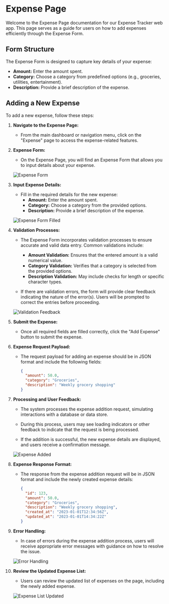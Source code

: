 # Expense Page

Welcome to the Expense Page documentation for our Expense Tracker web app. This page serves as a guide for users on how to add expenses efficiently through the Expense Form.

## Form Structure

The Expense Form is designed to capture key details of your expense:

- **Amount:** Enter the amount spent.
- **Category:** Choose a category from predefined options (e.g., groceries, utilities, entertainment).
- **Description:** Provide a brief description of the expense.

## Adding a New Expense

To add a new expense, follow these steps:

1. **Navigate to the Expense Page:**

   - From the main dashboard or navigation menu, click on the "Expense" page to access the expense-related features.

2. **Expense Form:**

   - On the Expense Page, you will find an Expense Form that allows you to input details about your expense.

   ![Expense Form](image_url)

3. **Input Expense Details:**

   - Fill in the required details for the new expense:
     - **Amount:** Enter the amount spent.
     - **Category:** Choose a category from the provided options.
     - **Description:** Provide a brief description of the expense.

   ![Expense Form Filled](image_url)

4. **Validation Processes:**

   - The Expense Form incorporates validation processes to ensure accurate and valid data entry. Common validations include:

     - **Amount Validation:** Ensures that the entered amount is a valid numerical value.
     - **Category Validation:** Verifies that a category is selected from the provided options.
     - **Description Validation:** May include checks for length or specific character types.

   - If there are validation errors, the form will provide clear feedback indicating the nature of the error(s). Users will be prompted to correct the entries before proceeding.

   ![Validation Feedback](image_url)

5. **Submit the Expense:**

   - Once all required fields are filled correctly, click the "Add Expense" button to submit the expense.

6. **Expense Request Payload:**

   - The request payload for adding an expense should be in JSON format and include the following fields:

     ```json
     {
       "amount": 50.0,
       "category": "Groceries",
       "description": "Weekly grocery shopping"
     }
     ```

7. **Processing and User Feedback:**

   - The system processes the expense addition request, simulating interactions with a database or data store.

   - During this process, users may see loading indicators or other feedback to indicate that the request is being processed.

   - If the addition is successful, the new expense details are displayed, and users receive a confirmation message.

   ![Expense Added](img_url)

8. **Expense Response Format:**

   - The response from the expense addition request will be in JSON format and include the newly created expense details:

     ```json
     {
       "id": 123,
       "amount": 50.0,
       "category": "Groceries",
       "description": "Weekly grocery shopping",
       "created_at": "2023-01-01T12:34:56Z",
       "updated_at": "2023-01-01T14:34:22Z"
     }
     ```

9. **Error Handling:**

   - In case of errors during the expense addition process, users will receive appropriate error messages with guidance on how to resolve the issue.

   ![Error Handling](insert_image_url_here)

10. **Review the Updated Expense List:**

    - Users can review the updated list of expenses on the page, including the newly added expense.

    ![Expense List Updated](insert_image_url)
